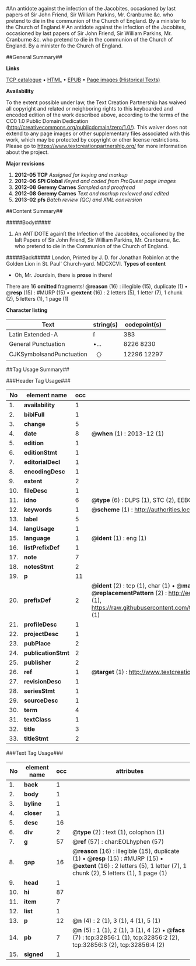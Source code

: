 #An antidote against the infection of the Jacobites, occasioned by last papers of Sir John Friend, Sir William Parkins, Mr. Cranburne &c. who pretend to die in the communion of the Church of England. By a minister fo the Church of England.#
An antidote against the infection of the Jacobites, occasioned by last papers of Sir John Friend, Sir William Parkins, Mr. Cranburne &c. who pretend to die in the communion of the Church of England. By a minister fo the Church of England.

##General Summary##

**Links**

[TCP catalogue](http://www.ota.ox.ac.uk/tcp/)  • 
[HTML](http://tei.it.ox.ac.uk/tcp/Texts-HTML/free/A37/A37335.html)  • 
[EPUB](http://tei.it.ox.ac.uk/tcp/Texts-EPUB/free/A37/A37335.epub) • 
[Page images (Historical Texts)](https://historicaltexts.jisc.ac.uk/eebo-99828429e)

**Availability**

To the extent possible under law, the Text Creation Partnership has waived all copyright and related or neighboring rights to this keyboarded and encoded edition of the work described above, according to the terms of the CC0 1.0 Public Domain Dedication (http://creativecommons.org/publicdomain/zero/1.0/). This waiver does not extend to any page images or other supplementary files associated with this work, which may be protected by copyright or other license restrictions. Please go to https://www.textcreationpartnership.org/ for more information about the project.

**Major revisions**

1. __2012-05__ __TCP__ *Assigned for keying and markup*
1. __2012-06__ __SPi Global__ *Keyed and coded from ProQuest page images*
1. __2012-08__ __Geremy Carnes__ *Sampled and proofread*
1. __2012-08__ __Geremy Carnes__ *Text and markup reviewed and edited*
1. __2013-02__ __pfs__ *Batch review (QC) and XML conversion*

##Content Summary##

#####Body#####

1. An ANTIDOTE againſt the Infection of the Jacobites, occaſioned by the laſt Papers of Sir John Friend, Sir William Parkins, Mr. Cranburne, &c. who pretend to die in the Communion of the Church of England.

#####Back#####
London, Printed by J. D. for Jonathan Robinſon at the Golden Lion in St. Paul' Church-yard. MDCXCVI.
**Types of content**

  * Oh, Mr. Jourdain, there is **prose** in there!

There are 16 **omitted** fragments! 
 @__reason__ (16) : illegible (15), duplicate (1)  •  @__resp__ (15) : #MURP (15)  •  @__extent__ (16) : 2 letters (5), 1 letter (7), 1 chunk (2), 5 letters (1), 1 page (1)

**Character listing**


|Text|string(s)|codepoint(s)|
|---|---|---|
|Latin Extended-A|ſ|383|
|General Punctuation|•…|8226 8230|
|CJKSymbolsandPunctuation|〈〉|12296 12297|

##Tag Usage Summary##

###Header Tag Usage###

|No|element name|occ|attributes|
|---|---|---|---|
|1.|__availability__|1||
|2.|__biblFull__|1||
|3.|__change__|5||
|4.|__date__|8| @__when__ (1) : 2013-12 (1)|
|5.|__edition__|1||
|6.|__editionStmt__|1||
|7.|__editorialDecl__|1||
|8.|__encodingDesc__|1||
|9.|__extent__|2||
|10.|__fileDesc__|1||
|11.|__idno__|6| @__type__ (6) : DLPS (1), STC (2), EEBO-CITATION (1), PROQUEST (1), VID (1)|
|12.|__keywords__|1| @__scheme__ (1) : http://authorities.loc.gov/ (1)|
|13.|__label__|5||
|14.|__langUsage__|1||
|15.|__language__|1| @__ident__ (1) : eng (1)|
|16.|__listPrefixDef__|1||
|17.|__note__|7||
|18.|__notesStmt__|2||
|19.|__p__|11||
|20.|__prefixDef__|2| @__ident__ (2) : tcp (1), char (1)  •  @__matchPattern__ (2) : ([0-9\-]+):([0-9IVX]+) (1), (.+) (1)  •  @__replacementPattern__ (2) : http://eebo.chadwyck.com/downloadtiff?vid=$1&page=$2 (1), https://raw.githubusercontent.com/textcreationpartnership/Texts/master/tcpchars.xml#$1 (1)|
|21.|__profileDesc__|1||
|22.|__projectDesc__|1||
|23.|__pubPlace__|2||
|24.|__publicationStmt__|2||
|25.|__publisher__|2||
|26.|__ref__|1| @__target__ (1) : http://www.textcreationpartnership.org/docs/. (1)|
|27.|__revisionDesc__|1||
|28.|__seriesStmt__|1||
|29.|__sourceDesc__|1||
|30.|__term__|4||
|31.|__textClass__|1||
|32.|__title__|3||
|33.|__titleStmt__|2||


###Text Tag Usage###

|No|element name|occ|attributes|
|---|---|---|---|
|1.|__back__|1||
|2.|__body__|1||
|3.|__byline__|1||
|4.|__closer__|1||
|5.|__desc__|16||
|6.|__div__|2| @__type__ (2) : text (1), colophon (1)|
|7.|__g__|57| @__ref__ (57) : char:EOLhyphen (57)|
|8.|__gap__|16| @__reason__ (16) : illegible (15), duplicate (1)  •  @__resp__ (15) : #MURP (15)  •  @__extent__ (16) : 2 letters (5), 1 letter (7), 1 chunk (2), 5 letters (1), 1 page (1)|
|9.|__head__|1||
|10.|__hi__|87||
|11.|__item__|7||
|12.|__list__|1||
|13.|__p__|12| @__n__ (4) : 2 (1), 3 (1), 4 (1), 5 (1)|
|14.|__pb__|7| @__n__ (5) : 1 (1), 2 (1), 3 (1), 4 (2)  •  @__facs__ (7) : tcp:32856:1 (1), tcp:32856:2 (2), tcp:32856:3 (2), tcp:32856:4 (2)|
|15.|__signed__|1||
